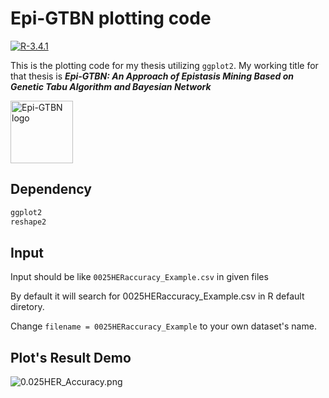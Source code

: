 # Epi-GTBN plotting code

[![R-3.4.1](https://img.shields.io/badge/R-3.4.1-green.svg)](https://cran.r-project.org)

This is the plotting code for my thesis utilizing `ggplot2`. My working title for that thesis is ***Epi-GTBN: An Approach of Epistasis Mining Based on Genetic Tabu Algorithm and Bayesian Network***

<a href="https://github.com/Epi-GTBN">
  <img src="https://sgyzetrov.github.io/images/epiGTBN-horizontal.png" alt="Epi-GTBN logo" title="An Approach of Epistasis Mining Based on Genetic Tabu Algorithm and Bayesian Network" height = 100px>
</a>

## Dependency

```R
ggplot2
reshape2
```

## Input

Input should be like `0025HERaccuracy_Example.csv` in given files

By default it will search for 0025HERaccuracy_Example.csv in R default diretory.

Change `filename = 0025HERaccuracy_Example` to your own dataset's name.

## Plot's Result Demo

![0.025HER_Accuracy.png](https://github.com/sgyzetrov/Epi-GTBN_result_plotting/blob/master/0025HERaccuracyAccuracy.png)

